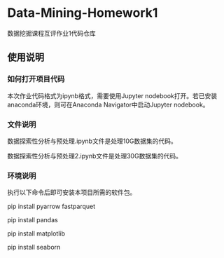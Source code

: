 # Data-Mining-Homework1
数据挖掘课程互评作业1代码仓库
## 使用说明
### 如何打开项目代码
本次作业代码格式为ipynb格式，需要使用Jupyter nodebook打开。若已安装anaconda环境，则可在Anaconda Navigator中启动Jupyter nodebook。
### 文件说明
数据探索性分析与预处理.ipynb文件是处理10G数据集的代码。

数据探索性分析与预处理2.ipynb文件是处理30G数据集的代码。
### 环境说明
执行以下命令后即可安装本项目所需的软件包。

pip install pyarrow fastparquet

pip install pandas

pip install matplotlib

pip install seaborn
